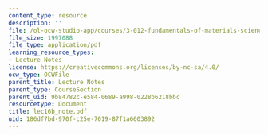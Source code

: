```yaml
---
content_type: resource
description: ''
file: /ol-ocw-studio-app/courses/3-012-fundamentals-of-materials-science-fall-2005/186df7bd970fc25e701987f1a6603892_lec16b_note.pdf
file_size: 1997088
file_type: application/pdf
learning_resource_types:
- Lecture Notes
license: https://creativecommons.org/licenses/by-nc-sa/4.0/
ocw_type: OCWFile
parent_title: Lecture Notes
parent_type: CourseSection
parent_uid: 9b84782c-e584-0689-a998-0228b6218bbc
resourcetype: Document
title: lec16b_note.pdf
uid: 186df7bd-970f-c25e-7019-87f1a6603892
---
```

